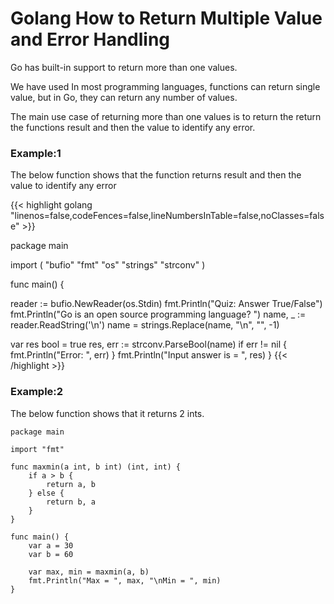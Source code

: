 # Golang How to Return Multiple Value and Error Handling


Go has built-in support to return more than one values.

<!--more-->

We have used In most programming languages, functions can return single value, but in Go, they can return any number of values.

The main use case of returning more than one values is to return the return the functions result and then the value to identify any error.


### Example:1
The below function shows that the function returns result and then the value to identify any error

{{< highlight golang "linenos=false,codeFences=false,lineNumbersInTable=false,noClasses=false" >}}

package main

import (
  "bufio"
  "fmt"
  "os"
  "strings"
  "strconv"
)

func main() {

  reader := bufio.NewReader(os.Stdin)
  fmt.Println("Quiz: Answer True/False")
  fmt.Println("Go is an open source programming language? ")
  name, _ := reader.ReadString('\n')
  name = strings.Replace(name, "\n", "", -1)

  var res bool = true
  res, err := strconv.ParseBool(name)
  if err != nil {
	       fmt.Println("Error: ", err)
	}
  fmt.Println("Input answer is = ", res)
}
{{< /highlight >}}

### Example:2

The below function shows that it returns 2 ints.

```golang
package main 

import "fmt"

func maxmin(a int, b int) (int, int) { 
	if a > b { 
		return a, b 
	} else { 
		return b, a 
	} 
} 

func main() { 
	var a = 30
	var b = 60

	var max, min = maxmin(a, b) 
	fmt.Println("Max = ", max, "\nMin = ", min) 
} 
```
